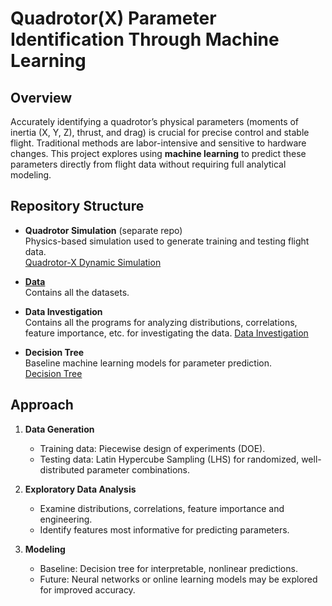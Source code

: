 # Quadrotor(X) Parameter Identification Through Machine Learning

## Overview
Accurately identifying a quadrotor’s physical parameters (moments of inertia (X, Y, Z), thrust, and drag) is crucial for precise control and stable flight. Traditional methods are labor-intensive and sensitive to hardware changes. This project explores using **machine learning** to predict these parameters directly from flight data without requiring full analytical modeling.

## Repository Structure

- **Quadrotor Simulation** (separate repo)  
  Physics-based simulation used to generate training and testing flight data.  
  [Quadrotor-X Dynamic Simulation](https://github.com/BrennanLarsen/Quadrotor-X-Dynamic-Simulation)

- **[Data](https://github.com/BrennanLarsen/Quad-X-Parameter-ID-Through-ML/tree/main/Data)**  
  Contains all the datasets.  

- **Data Investigation**  
  Contains all the programs for analyzing distributions, correlations, feature importance, etc. for investigating the data.
  [Data Investigation](https://github.com/BrennanLarsen/Quad-X-Parameter-ID-Through-ML/tree/main/Data%20Investigation)

- **Decision Tree**  
  Baseline machine learning models for parameter prediction.  
  [Decision Tree](https://github.com/BrennanLarsen/Quad-X-Parameter-ID-Through-ML/tree/main/Decision%20Tree)
  

## Approach
1. **Data Generation**  
   - Training data: Piecewise design of experiments (DOE).  
   - Testing data: Latin Hypercube Sampling (LHS) for randomized, well-distributed parameter combinations.

2. **Exploratory Data Analysis**  
   - Examine distributions, correlations, feature importance and engineering.  
   - Identify features most informative for predicting parameters.

3. **Modeling**  
   - Baseline: Decision tree for interpretable, nonlinear predictions.  
   - Future: Neural networks or online learning models may be explored for improved accuracy.
